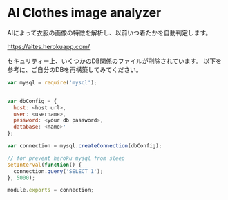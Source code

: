 # AI Clothes image analyzer

AIによって衣服の画像の特徴を解析し、以前いつ着たかを自動判定します。

https://aites.herokuapp.com/

セキュリティー上、いくつかのDB関係のファイルが削除されています。
以下を参考に、ご自分のDBを再構築してみてください。

```js
var mysql = require('mysql');


var dbConfig = {
  host: <host url>,
  user: <username>,
  password: <your db password>,
  database: <name>'
};

var connection = mysql.createConnection(dbConfig);

// for prevent heroku mysql from sleep
setInterval(function() {
  connection.query('SELECT 1');
}, 5000);

module.exports = connection;
```
